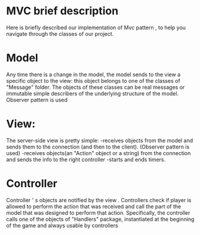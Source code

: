 # MVC brief description 

Here is briefly described our implementation of Mvc pattern , to help you navigate through the classes of our project.  


# Model
Any time there is a change in the model, the model sends to the view a specific object to the view: 
this object belongs to one of the classes of "Message" folder. 
The objects of these classes can be real messages or immutable simple describers of the underlying structure of the model.
Observer pattern is used


# View:
The server-side view is pretty simple:
-receives objects from the model and sends them to the connection (and then to the client). (Observer pattern is used)
-receives objects(an "Action" object or a string) from the connection and sends the info to the right controller
-starts and ends timers.

# Controller
Controller ' s objects are notified by the view . Controllers check if player is allowed to perform the action that was received
and call the part of the model that was designed to perform that action. 
Specifically, the controller calls one of the objects of "Handlers" package,  instantiated at the beginning of the game and always usable by controllers 
